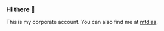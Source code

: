 ### Hi there 👋

This is my corporate account. You can also find me at [mtdias](https://github.com/mtdias).

